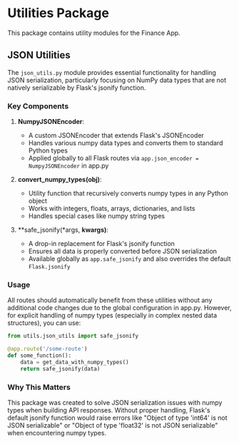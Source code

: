 # Utilities Package

This package contains utility modules for the Finance App.

## JSON Utilities

The `json_utils.py` module provides essential functionality for handling JSON serialization, particularly focusing on NumPy data types that are not natively serializable by Flask's jsonify function.

### Key Components

1. **NumpyJSONEncoder**:
   - A custom JSONEncoder that extends Flask's JSONEncoder
   - Handles various numpy data types and converts them to standard Python types
   - Applied globally to all Flask routes via `app.json_encoder = NumpyJSONEncoder` in app.py

2. **convert_numpy_types(obj)**:
   - Utility function that recursively converts numpy types in any Python object
   - Works with integers, floats, arrays, dictionaries, and lists
   - Handles special cases like numpy string types

3. **safe_jsonify(*args, **kwargs)**:
   - A drop-in replacement for Flask's jsonify function
   - Ensures all data is properly converted before JSON serialization
   - Available globally as `app.safe_jsonify` and also overrides the default `Flask.jsonify`

### Usage

All routes should automatically benefit from these utilities without any additional code changes due to the global configuration in app.py. However, for explicit handling of numpy types (especially in complex nested data structures), you can use:

```python
from utils.json_utils import safe_jsonify

@app.route('/some-route')
def some_function():
    data = get_data_with_numpy_types()
    return safe_jsonify(data)
```

### Why This Matters

This package was created to solve JSON serialization issues with numpy types when building API responses. Without proper handling, Flask's default jsonify function would raise errors like "Object of type 'int64' is not JSON serializable" or "Object of type 'float32' is not JSON serializable" when encountering numpy types. 